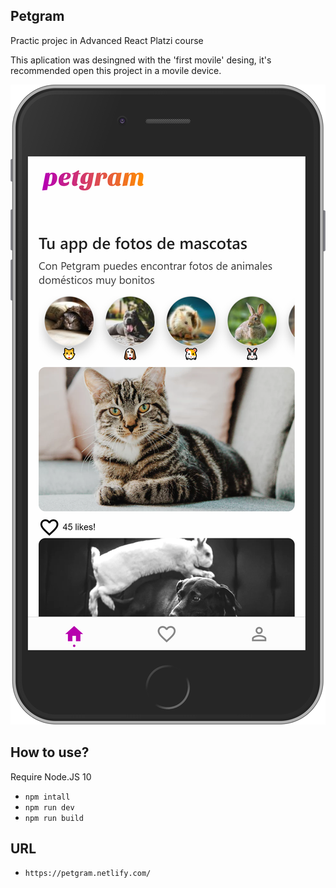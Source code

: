 ## Petgram

Practic projec in Advanced React Platzi course

This aplication was desingned with the 'first movile' desing, it's recommended open this project in a movile device.

![screenshot](docs/screenshot.png)

## How to use?

Require Node.JS 10

-   `npm intall`
-   `npm run dev`
-   `npm run build`

## URL

-   `https://petgram.netlify.com/`
